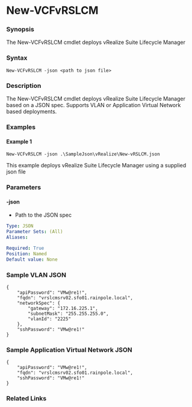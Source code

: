 # New-VCFvRSLCM

### Synopsis
The New-VCFvRSLCM cmdlet deploys vRealize Suite Lifecycle Manager

### Syntax
```
New-VCFvRSLCM -json <path to json file>
```

### Description
The New-VCFvRSLCM cmdlet deploys vRealize Suite Lifecycle Manager based on a JSON spec. Supports VLAN or Application Virtual Network based deployments.

### Examples
#### Example 1
```
New-VCFvRSLCM -json .\SampleJson\vRealize\New-vRSLCM.json
```
This example deploys vRealize Suite Lifecycle Manager using a supplied json file

### Parameters
#### -json
- Path to the JSON spec

```yaml
Type: JSON
Parameter Sets: (All)
Aliases:

Required: True
Position: Named
Default value: None
```

### Sample VLAN JSON
```
{
    "apiPassword": "VMw@re1!",
    "fqdn": "vrslcmsrv02.sfo01.rainpole.local",
    "networkSpec": {
        "gateway": "172.16.225.1",
        "subnetMask": "255.255.255.0",
        "vlanId": "2225"
    },
    "sshPassword": "VMw@re1!"
}
```

### Sample Application Virtual Network JSON
```
{
    "apiPassword": "VMw@re1!",
    "fqdn": "vrslcmsrv02.sfo01.rainpole.local",
    "sshPassword": "VMw@re1!"
}
```

### Related Links
